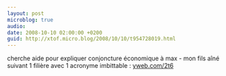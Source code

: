 ```yaml
---
layout: post
microblog: true
audio: 
date: 2008-10-10 02:00:00 +0200
guid: http://xtof.micro.blog/2008/10/10/t954728019.html
---
```

cherche aide pour expliquer conjoncture économique à max - mon fils aîné suivant 1 filière avec 1 acronyme imbittable : [yweb.com/2t6](http://yweb.com/2t6)
